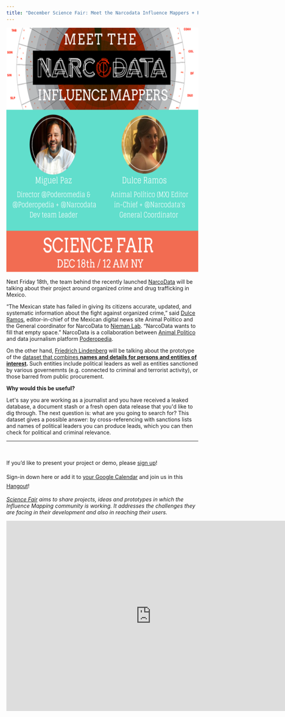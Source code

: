 ```yaml
---
title: "December Science Fair: Meet the Narcodata Influence Mappers + PEP's Database Prototype"
---
```


<img class="aligncenter wp-image-476" src="/assets/images/sfdeceng.png" alt="Science Fair Narcodata Edition" width="642" height="642" />
<p style="text-align: left;">Next Friday 18th, the team behind the recently launched <a href="http://narcodata.animalpolitico.com/">NarcoData</a> will be talking about their project around organized crime and drug trafficking in Mexico.</p>

<div class="simple-body">
<div id="content_div-116562">

“The Mexican state has failed in giving its citizens accurate, updated, and systematic information about the fight against organized crime,” said <a href="https://twitter.com/wikiramos">Dulce Ramos</a>, editor-in-chief of the Mexican digital news site Animal Politico and the General coordinator for NarcoData to <a href="http://www.niemanlab.org/2015/10/narcodata-is-a-new-collaboration-that-aims-to-track-and-visualize-the-drug-cartels-of-mexico/" target="_blank">Nieman Lab</a>. “NarcoData wants to fill that empty space.” NarcoData is a collaboration between <a href="http://www.animalpolitico.com/">Animal Politico</a> and data journalism platform <a href="http://www.poderopedia.org/">Poderopedia</a>.

On the other hand, <a href="http://influencemapping.org/people/">Friedrich Lindenberg</a> will be talking about the prototype of the <a href="http://pudo.org/material/opennames/">dataset that combines </a><strong><a href="http://pudo.org/material/opennames/">names and details for persons and entities of interest</a>. </strong>Such entities include political leaders as well as entities sanctioned by various governemnts (e.g. connected to criminal and terrorist activity), or those barred from public procurement.

<strong>Why would this be useful?</strong>

Let's say you are working as a journalist and you have received a leaked database, a document stash or a fresh open data release that you'd like to dig through. The next question is: what are you going to search for? This dataset gives a possible answer: by cross-referencing with sanctions lists and names of political leaders you can produce leads, which you can then check for political and criminal relevance.

<hr />

&nbsp;

<span style="line-height: 1.7;">If you’d like to present your project or demo, please </span><a href="https://public.etherpad-mozilla.org/p/im-sciencefair-18-12-15" target="_blank">sign up</a><span style="line-height: 1.7;">!</span>

Sign-in down here or add it to <a href="https://calendar.google.com/calendar/event?action=TEMPLATE&amp;tmeid=a2FxM28xbDVtYXZmanJhMWVrdDU4cm83dGsgZGpldnVidjJkcTJqbm9sN2QxMXEydDJwc2dAZw&amp;tmsrc=djevubv2dq2jnol7d11q2t2psg%40group.calendar.google.com" target="_blank">your Google Calendar</a><span style="line-height: 1.7;"> and join us in this </span><a href="https://plus.google.com/hangouts/_/g7fdttgtk3xd5aud6k6vz4bthya" target="_blank">Hangout</a><span style="line-height: 1.7;">!</span>

<em><a href="http://influencemapping.org/?s=science+fair&amp;submit=Search" target="_blank">Science Fair</a> aims to share projects, ideas and prototypes in which the Influence Mapping community is working. It addresses the challenges they are facing in their development and also in reaching their users.</em>

<!--more-->

<iframe src="https://docs.google.com/forms/d/1pBJGA1hFlzq-_lBZT4Rp1EDcPeSSpnICfBeX3Yv19Rs/viewform?embedded=true" width="760" height="500" frameborder="0" marginwidth="0" marginheight="0">Cargando...</iframe>

</div>
</div>
<!--more-->
